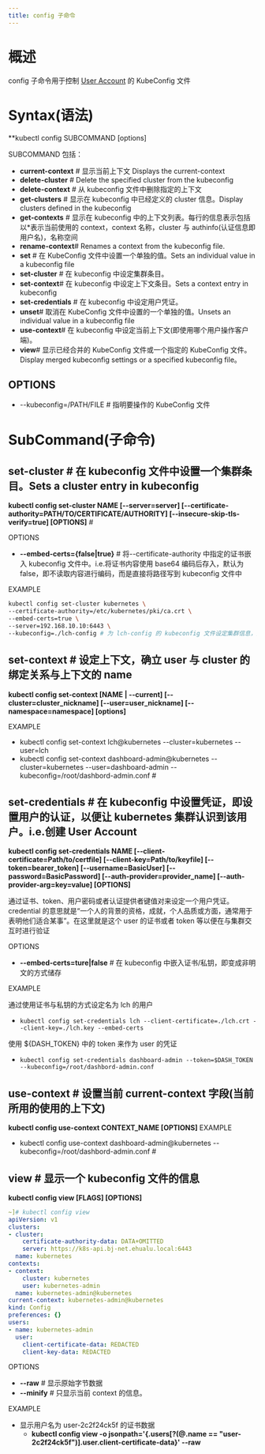 ```yaml
---
title: config 子命令
---
```


# 概述

config 子命令用于控制 [User Account](/docs/10.云原生/2.3.Kubernetes%20容器编排系统/7.API%20访问控制/1.Authenticating(认证)/User%20Account%20详解.md) 的 KubeConfig 文件

# Syntax(语法)

**kubectl config SUBCOMMAND \[options]

SUBCOMMAND 包括：

- **current-context** # 显示当前上下文 Displays the current-context
- **delete-cluster** # Delete the specified cluster from the kubeconfig
- **delete-context** # 从 kubeconfig 文件中删除指定的上下文
- **get-clusters** # 显示在 kubeconfig 中已经定义的 cluster 信息。Display clusters defined in the kubeconfig
- **get-contexts** # 显示在 kubeconfig 中的上下文列表。每行的信息表示包括以\*表示当前使用的 context，context 名称，cluster 与 authinfo(认证信息即用户名)，名称空间
- **rename-context**# Renames a context from the kubeconfig file.
- **set** # 在 KubeConfig 文件中设置一个单独的值。Sets an individual value in a kubeconfig file
- **set-cluster** # 在 kubeconfig 中设定集群条目。
- **set-context**# 在 kubeconfig 中设定上下文条目。Sets a context entry in kubeconfig
- **set-credentials** # 在 kubeconfig 中设定用户凭证。
- **unset**# 取消在 KubeConfig 文件中设置的一个单独的值。Unsets an individual value in a kubeconfig file
- **use-context**# 在 kubeconfig 中设定当前上下文(即使用哪个用户操作客户端)。
- **view**# 显示已经合并的 KubeConfig 文件或一个指定的 KubeConfig 文件。Display merged kubeconfig settings or a specified kubeconfig file。

## OPTIONS

- --kubeconfig=/PATH/FILE # 指明要操作的 KubeConfig 文件

# SubCommand(子命令)

## set-cluster # 在 kubeconfig 文件中设置一个集群条目。Sets a cluster entry in kubeconfig

**kubectl config set-cluster NAME \[--server=server] \[--certificate-authority=PATH/TO/CERTIFICATE/AUTHORITY] \[--insecure-skip-tls-verify=true] \[OPTIONS]** #

OPTIONS

- **--embed-certs={false|true}** # 将--certificate-authority 中指定的证书嵌入 kubeconfig 文件中。i.e.将证书内容使用 base64 编码后存入，默认为 false，即不读取内容进行编码，而是直接将路径写到 kubeconfig 文件中

EXAMPLE

```bash
kubectl config set-cluster kubernetes \
--certificate-authority=/etc/kubernetes/pki/ca.crt \
--embed-certs=true \
--server=192.168.10.10:6443 \
--kubeconfig=./lch-config # 为 lch-config 的 kubeconfig 文件设定集群信息，指定证书为/etc/kubernetes/pki/ca.crt，开启嵌入式认证，指定集群 api-server 的 ip 和 port。
```

## set-context # 设定上下文，确立 user 与 cluster 的绑定关系与上下文的 name

**kubectl config set-context \[NAME | --current] \[--cluster=cluster_nickname] \[--user=user_nickname] \[--namespace=namespace] \[options]**

EXAMPLE

- kubectl config set-context lch@kubernetes --cluster=kubernetes --user=lch
- kubectl config set-context dashboard-admin@kubernetes --cluster=kubernetes --user=dashboard-admin --kubeconfig=/root/dashbord-admin.conf #

## set-credentials # 在 kubeconfig 中设置凭证，即设置用户的认证，以便让 kubernetes 集群认识到该用户。i.e.创建 User Account

**kubectl config set-credentials NAME \[--client-certificate=Path/to/certfile] \[--client-key=Path/to/keyfile] \[--token=bearer_token] \[--username=BasicUser] \[--password=BasicPassword] \[--auth-provider=provider_name] \[--auth-provider-arg=key=value] \[OPTIONS]**

通过证书、token、用户密码或者认证提供者键值对来设定一个用户凭证。credential 的意思就是“一个人的背景的资格，成就，个人品质或方面，通常用于表明他们适合某事”。在这里就是这个 user 的证书或者 token 等以便在与集群交互时进行验证

OPTIONS

- **--embed-certs=ture|false** # 在 kubeconfig 中嵌入证书/私钥，即变成非明文的方式储存

EXAMPLE

通过使用证书与私钥的方式设定名为 lch 的用户

- `kubectl config set-credentials lch --client-certificate=./lch.crt --client-key=./lch.key --embed-certs`

使用 ${DASH_TOKEN} 中的 token 来作为 user 的凭证

- `kubectl config set-credentials dashboard-admin --token=$DASH_TOKEN --kubeconfig=/root/dashbord-admin.conf`

## use-context # 设置当前 current-context 字段(当前所用的使用的上下文)

**kubectl config use-context CONTEXT_NAME \[OPTIONS]**
EXAMPLE

- kubectl config use-context dashboard-admin@kubernetes --kubeconfig=/root/dashbord-admin.conf #

## view # 显示一个 kubeconfig 文件的信息

**kubectl config view \[FLAGS] \[OPTIONS]**

```yaml
~]# kubectl config view
apiVersion: v1
clusters:
- cluster:
    certificate-authority-data: DATA+OMITTED
    server: https://k8s-api.bj-net.ehualu.local:6443
  name: kubernetes
contexts:
- context:
    cluster: kubernetes
    user: kubernetes-admin
  name: kubernetes-admin@kubernetes
current-context: kubernetes-admin@kubernetes
kind: Config
preferences: {}
users:
- name: kubernetes-admin
  user:
    client-certificate-data: REDACTED
    client-key-data: REDACTED
```

OPTIONS

- **--raw** # 显示原始字节数据
- **--minify** # 只显示当前 context 的信息。

EXAMPLE

- 显示用户名为 user-2c2f24ck5f 的证书数据
  - **kubectl config view -o jsonpath='{.users\[?(@.name == "user-2c2f24ck5f")].user.client-certificate-data}' --raw**
